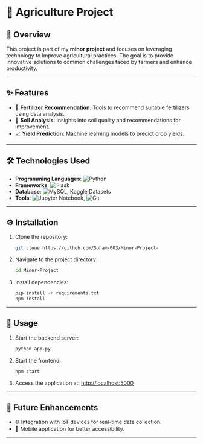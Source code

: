 # 🌾 Agriculture Project

## 🌟 Overview
This project is part of my **minor project** and focuses on leveraging technology to improve agricultural practices. The goal is to provide innovative solutions to common challenges faced by farmers and enhance productivity.

---

## ✨ Features
- 🌱 **Fertilizer Recommendation**: Tools to recommend suitable fertilizers using data analysis.
- 🧪 **Soil Analysis**: Insights into soil quality and recommendations for improvement.
- 📈 **Yield Prediction**: Machine learning models to predict crop yields.

---

## 🛠️ Technologies Used
- **Programming Languages**: ![Python](https://img.shields.io/badge/-Python-3776AB?logo=python&logoColor=white)
- **Frameworks**: ![Flask](https://img.shields.io/badge/-Flask-000000?logo=flask&logoColor=white)
- **Database**: ![MySQL](https://img.shields.io/badge/-MySQL-4479A1?logo=mysql&logoColor=white), Kaggle Datasets
- **Tools**: ![Jupyter Notebook](https://img.shields.io/badge/-Jupyter%20Notebook-F37626?logo=jupyter&logoColor=white), ![Git](https://img.shields.io/badge/-Git-F05032?logo=git&logoColor=white)

---

## ⚙️ Installation
1. Clone the repository:
    ```bash
    git clone https://github.com/Soham-003/Minor-Project-
    ```
2. Navigate to the project directory:
    ```bash
    cd Minor-Project
    ```
3. Install dependencies:
    ```bash
    pip install -r requirements.txt
    npm install
    ```

---

## 🚀 Usage
1. Start the backend server:
    ```bash
    python app.py
    ```
2. Start the frontend:
    ```bash
    npm start
    ```
3. Access the application at: [http://localhost:5000](http://localhost:5000)

---

## 🌟 Future Enhancements
- 🌐 Integration with IoT devices for real-time data collection.
- 📱 Mobile application for better accessibility.
---



